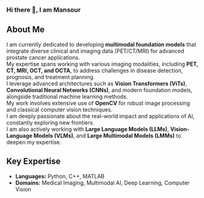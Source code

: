 ### Hi there 👋, I am Mansour

## About Me

I am currently dedicated to developing **multimodal foundation models** that integrate diverse clinical and imaging data (PET/CT/MRI) for advanced prostate cancer applications.  
My expertise spans working with various imaging modalities, including **PET, CT, MRI, OCT, and OCTA**, to address challenges in disease detection, prognosis, and treatment planning.  
I leverage advanced architectures such as **Vision Transformers (ViTs)**, **Convolutional Neural Networks (CNNs)**, and modern foundation models, alongside traditional machine learning methods.  
My work involves extensive use of **OpenCV** for robust image processing and classical computer vision techniques.  
I am deeply passionate about the real-world impact and applications of AI, constantly exploring new frontiers.  
I am also actively working with **Large Language Models (LLMs)**, **Vision-Language Models (VLMs)**, and **Large Multimodal Models (LMMs)** to deepen my expertise.

## Key Expertise

- **Languages:** Python, C++, MATLAB  
- **Domains:** Medical Imaging, Multimodal AI, Deep Learning, Computer Vision
